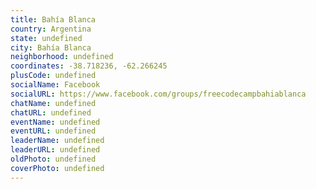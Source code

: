 ```yaml
---
title: Bahía Blanca
country: Argentina
state: undefined
city: Bahía Blanca
neighborhood: undefined
coordinates: -38.718236, -62.266245
plusCode: undefined
socialName: Facebook
socialURL: https://www.facebook.com/groups/freecodecampbahiablanca
chatName: undefined
chatURL: undefined
eventName: undefined
eventURL: undefined
leaderName: undefined
leaderURL: undefined
oldPhoto: undefined
coverPhoto: undefined
---
```

